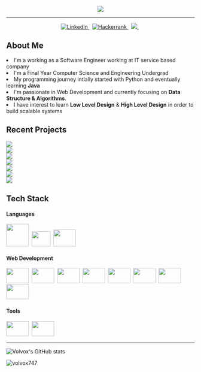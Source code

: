 
<p align="center">
  <img src="https://readme-typing-svg.herokuapp.com/?lines=Hey!+It's+Benson!;I+work+as+a+FullStack+Developer...;I'm+interested+to+learn+DSA+and+System+Design&font=Orbitron&center=true&width=800&height=50&size=30&color=ffb703">
</p>

<hr>

  
<p align="center">
  <a href="https://www.linkedin.com/in/benson-thomas-ab675118b/">
    <img src="https://img.shields.io/badge/LinkedIn-0077B5?style=for-the-badge&logo=linkedin&logoColor=white" alt="LinkedIn" />
  </a>&nbsp;
  <a href="https://www.hackerrank.om/bensoncr7?h_r=internal-search&hr_r=1">
    <img src="https://img.shields.io/badge/-Hackerrank-2EC866?style=for-the-badge&logo=HackerRank&logoColor=white" alt="Hackerrank" />
  </a>&nbsp;
  <a href="mailto:bensonthomascr7@gmail.com">
    <img  src="https://img.shields.io/badge/Gmail-D14836?style=for-the-badge&logo=gmail&logoColor=white" />
  </a>&nbsp;
</p>


## About Me

<li> I'm a working as a Software Engineer working at IT service based company
<li> I'm a Final Year Computer Science and Engineering Undergrad
<li> My programming journey intially started with Python and eventually learning <b>Java</b>
<li> I'm passionate in Web Development and currently focusing on <b>Data Structure & Algorithms</b>.
<li> I have interest to learn <b>Low Level Design</b> & <b>High Level Design</b> in order to build scalable systems
  


  
## Recent Projects

 <p>
    <div>
    <a href="https://github.com/volvox747/LibraryUI">
      <img src="https://github-readme-stats.vercel.app/api/pin/?username=volvox747&repo=LibraryUI&theme=tokyonight" />
    </a>
  </div>
  <div>
    <a href="https://github.com/volvox747/LibraryAPI">
      <img src="https://github-readme-stats.vercel.app/api/pin/?username=volvox747&repo=LibraryAPI&theme=tokyonight" />
    </a>
  </div>
    <div>
    <a href="https://github.com/volvox747/Weather">
      <img src="https://github-readme-stats.vercel.app/api/pin/?username=volvox747&repo=Weather&theme=tokyonight" />
    </a>
  </div>
    <div>
    <a href="https://github.com/volvox747/KamSite">
      <img src="https://github-readme-stats.vercel.app/api/pin/?username=volvox747&repo=KamSite&theme=tokyonight" />
    </a>
  </div>
  
  <div>
    <a href="https://github.com/volvox747/RestAPI">
      <img src="https://github-readme-stats.vercel.app/api/pin/?username=volvox747&repo=RestAPI&theme=tokyonight" />
    </a>
  </div>
  <div>
    <a href="https://github.com/volvox747/CureAI">
      <img src="https://github-readme-stats.vercel.app/api/pin/?username=volvox747&repo=CureAI&theme=tokyonight" />
    </a>
  </div>
    <a href="https://github.com/volvox747/newsHub">
      <img src="https://github-readme-stats.vercel.app/api/pin/?username=volvox747&repo=newsHub&theme=tokyonight" />
    </a>
</p>



## Tech Stack

#### Languages

<img width="60px" height="60px" src="https://cdn.jsdelivr.net/gh/devicons/devicon/icons/java/java-original-wordmark.svg" />&nbsp;
<img width="50px" height="40px" src="https://cdn.jsdelivr.net/gh/devicons/devicon/icons/javascript/javascript-original.svg" />&nbsp;
<img width="60px" height="45px" src="https://cdn.jsdelivr.net/gh/devicons/devicon/icons/python/python-original-wordmark.svg" />&nbsp;

#### Web Development

<img width="60px" height="40px" src="https://cdn.jsdelivr.net/gh/devicons/devicon/icons/html5/html5-original.svg" />&nbsp;
<img width="60px" height="40px" src="https://cdn.jsdelivr.net/gh/devicons/devicon/icons/css3/css3-original.svg" />&nbsp;
<img width="60px" height="40px" src="https://cdn.jsdelivr.net/gh/devicons/devicon/icons/bootstrap/bootstrap-original.svg" />&nbsp;
<img width="60px" height="40px" src="https://cdn.jsdelivr.net/gh/devicons/devicon/icons/nodejs/nodejs-original.svg" />&nbsp;
<img width="60px" height="40px" src="https://cdn.jsdelivr.net/gh/devicons/devicon/icons/mongodb/mongodb-original-wordmark.svg" />&nbsp;
<img width="60px" height="40px" src="https://cdn.jsdelivr.net/gh/devicons/devicon/icons/react/react-original.svg" />&nbsp;
<img width="60px" height="40px" src="https://cdn.jsdelivr.net/gh/devicons/devicon/icons/angularjs/angularjs-plain.svg" />&nbsp;
<img width="60px" height="40px" src="https://cdn.jsdelivr.net/gh/devicons/devicon/icons/express/express-original.svg" />&nbsp;
          
<!-- <img width="40px" height="40px" src="https://github.com/volvox747/volvox747/blob/main/exjs.png" />&nbsp; -->
          

#### Tools

<img width="60px" height="40px" src="https://cdn.jsdelivr.net/gh/devicons/devicon/icons/git/git-original.svg" />&nbsp;
<img width="60px" height="40px" src="https://cdn.jsdelivr.net/gh/devicons/devicon/icons/vscode/vscode-original.svg" />&nbsp;
<!-- <img alt="GitHub" width="40px" src="https://github.com/YuriDevAT/YuriDevAT/blob/main/github_.png" />&nbsp; -->

<hr>

![Volvox's GitHub stats](https://github-readme-stats.vercel.app/api?username=VolVox747&show_icons=true&theme=outrun)

<p> <img src="https://komarev.com/ghpvc/?username=volvox747" alt="volvox747" /> </p>

